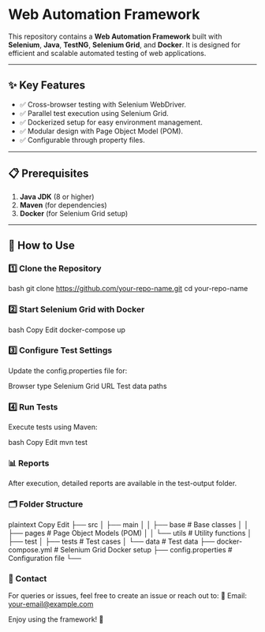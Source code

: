 # Web Automation Framework

This repository contains a **Web Automation Framework** built with **Selenium**, **Java**, **TestNG**, **Selenium Grid**, and **Docker**. It is designed for efficient and scalable automated testing of web applications.

---

## ✨ Key Features

- ✅ Cross-browser testing with Selenium WebDriver.
- ✅ Parallel test execution using Selenium Grid.
- ✅ Dockerized setup for easy environment management.
- ✅ Modular design with Page Object Model (POM).
- ✅ Configurable through property files.

---

## 📋 Prerequisites

1. **Java JDK** (8 or higher)  
2. **Maven** (for dependencies)  
3. **Docker** (for Selenium Grid setup)

---

## 🚀 How to Use

### 1️⃣ Clone the Repository
bash
git clone https://github.com/your-repo-name.git
cd your-repo-name

### 2️⃣ Start Selenium Grid with Docker
bash
Copy
Edit
docker-compose up

### 3️⃣ Configure Test Settings
Update the config.properties file for:

Browser type
Selenium Grid URL
Test data paths

### 4️⃣ Run Tests
Execute tests using Maven:

bash
Copy
Edit
mvn test

### 📊 Reports
After execution, detailed reports are available in the test-output folder.

### 🗂️ Folder Structure
plaintext
Copy
Edit
├── src │ ├── main │ │ ├── base # Base classes │ │ ├── pages # Page Object Models (POM) │ │ └── utils # Utility functions │ ├── test │ ├── tests # Test cases │ └── data # Test data ├── docker-compose.yml # Selenium Grid Docker setup ├── config.properties # Configuration file └──

### 💬 Contact
For queries or issues, feel free to create an issue or reach out to:
📧 Email: your-email@example.com

Enjoy using the framework! 🚀

